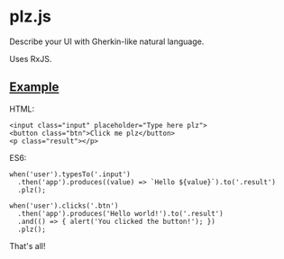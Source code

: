# plz.js

Describe your UI with Gherkin-like natural language.

Uses RxJS.

## [Example](http://aapee.kapsi.fi/plzjs/examples/hello/)
HTML:
```
<input class="input" placeholder="Type here plz">
<button class="btn">Click me plz</button>
<p class="result"></p>
```
ES6:
```
when('user').typesTo('.input')
  .then('app').produces((value) => `Hello ${value}`).to('.result')
  .plz();

when('user').clicks('.btn')
  .then('app').produces('Hello world!').to('.result')
  .and(() => { alert('You clicked the button!'); })
  .plz();
```
That's all!
